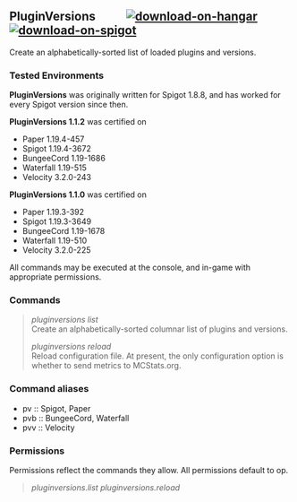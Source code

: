 ## PluginVersions &nbsp; &nbsp; &nbsp; &nbsp; &nbsp; <a href="https://hangar.papermc.io/SlimeDog/PluginVersions">![download-on-hangar](https://user-images.githubusercontent.com/17748923/187102194-00e910e6-ee8e-42cb-bfe1-d2f9e657ef4b.png)</a> <a href="https://www.spigotmc.org/resources/70927/">![download-on-spigot](https://user-images.githubusercontent.com/17748923/187102011-b72e0f1d-ba74-4cb2-a69e-46f48cb364b5.png)</a>

Create an alphabetically-sorted list of loaded plugins and versions.

### Tested Environments
**PluginVersions** was originally written for Spigot 1.8.8, and has worked for every Spigot version since then.

**PluginVersions 1.1.2** was certified on
- Paper 1.19.4-457
- Spigot 1.19.4-3672
- BungeeCord 1.19-1686
- Waterfall 1.19-515
- Velocity 3.2.0-243

**PluginVersions 1.1.0** was certified on
- Paper 1.19.3-392
- Spigot 1.19.3-3649
- BungeeCord 1.19-1678
- Waterfall 1.19-510
- Velocity 3.2.0-225

All commands may be executed at the console, and in-game with appropriate permissions.

### Commands
> _pluginversions list_  
> Create an alphabetically-sorted columnar list of plugins and versions.
> 
> _pluginversions reload_  
> Reload configuration file.
> At present, the only configuration option is whether to send metrics to MCStats.org.

### Command aliases
- pv :: Spigot, Paper
- pvb :: BungeeCord, Waterfall
- pvv :: Velocity

### Permissions
Permissions reflect the commands they allow. All permissions default to op.

> _pluginversions.list_
> _pluginversions.reload_
